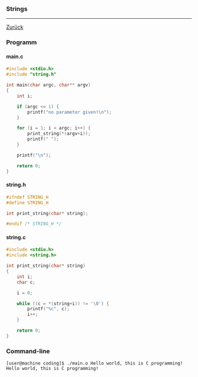 ### Strings
---
[Zurück](../README.md)

### Programm

#### main.c
```c
#include <stdio.h>
#include "string.h"

int main(char argc, char** argv)
{
	int i;

	if (argc <= 1) {
		printf("no parameter given!\n");
	}

	for (i = 1; i < argc; i++) {
		print_string(*(argv+i));
		printf(" ");
	}

	printf("\n");

	return 0;
}
```

#### string.h
```c
#ifndef STRING_H
#define STRING_H

int print_string(char* string);

#endif /* STRING_H */
```

#### string.c
```c
#include <stdio.h>
#include <string.h>

int print_string(char* string)
{
	int i;
	char c;

	i = 0;

	while ((c = *(string+i)) != '\0') {
		printf("%c", c);
		i++;
	}

	return 0;
}
```

### Command-line
```
[user@machine coding]$ ./main.o Hello world, this is C programming!
Hello world, this is C programming! 
```
